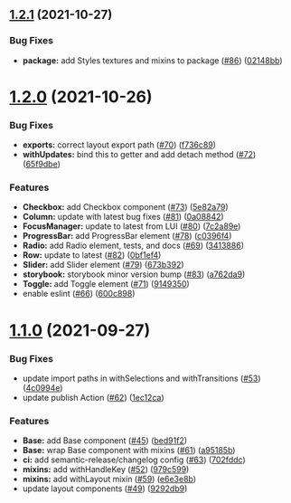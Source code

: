 ## [1.2.1](https://github.com/rdkcentral/Lightning-UI-Components/compare/v1.2.0...v1.2.1) (2021-10-27)


### Bug Fixes

* **package:** add Styles textures and mixins to package ([#86](https://github.com/rdkcentral/Lightning-UI-Components/issues/86)) ([02148bb](https://github.com/rdkcentral/Lightning-UI-Components/commit/02148bb511e6b65868db64c5d9df388cb90f5b3b))

# [1.2.0](https://github.com/rdkcentral/Lightning-UI-Components/compare/v1.1.0...v1.2.0) (2021-10-26)


### Bug Fixes

* **exports:** correct layout export path ([#70](https://github.com/rdkcentral/Lightning-UI-Components/issues/70)) ([f736c89](https://github.com/rdkcentral/Lightning-UI-Components/commit/f736c89f9355db03a71c96817f0863c851efa8ab))
* **withUpdates:** bind this to getter and add detach method ([#72](https://github.com/rdkcentral/Lightning-UI-Components/issues/72)) ([65f9dbe](https://github.com/rdkcentral/Lightning-UI-Components/commit/65f9dbe5929cd98c4d04410a96bd3d65d263e9ab))


### Features

* **Checkbox:** add Checkbox component ([#73](https://github.com/rdkcentral/Lightning-UI-Components/issues/73)) ([5e82a79](https://github.com/rdkcentral/Lightning-UI-Components/commit/5e82a7968254765aac193c3f0d4f465ae883db04))
* **Column:** update with latest bug fixes ([#81](https://github.com/rdkcentral/Lightning-UI-Components/issues/81)) ([0a08842](https://github.com/rdkcentral/Lightning-UI-Components/commit/0a08842d517a71b9dee746f170048b1ed9df2244))
* **FocusManager:** update to latest from LUI ([#80](https://github.com/rdkcentral/Lightning-UI-Components/issues/80)) ([7c2a89e](https://github.com/rdkcentral/Lightning-UI-Components/commit/7c2a89e9a77942c06190a970ca72d7aeaa8f3bd8))
* **ProgressBar:** add ProgressBar element ([#78](https://github.com/rdkcentral/Lightning-UI-Components/issues/78)) ([c0396f4](https://github.com/rdkcentral/Lightning-UI-Components/commit/c0396f45d61c332ba8c1fa02f811eeb02da162c1))
* **Radio:** add Radio element, tests, and docs ([#69](https://github.com/rdkcentral/Lightning-UI-Components/issues/69)) ([3413886](https://github.com/rdkcentral/Lightning-UI-Components/commit/3413886c64acb79ce67cd67ad2c901163e08c507))
* **Row:** update to latest ([#82](https://github.com/rdkcentral/Lightning-UI-Components/issues/82)) ([0bf1ef4](https://github.com/rdkcentral/Lightning-UI-Components/commit/0bf1ef4b6318f4a449d115c891100896332bd878))
* **Slider:** add Slider element ([#79](https://github.com/rdkcentral/Lightning-UI-Components/issues/79)) ([673b392](https://github.com/rdkcentral/Lightning-UI-Components/commit/673b3929a145b77d660c317c1d5ac5d16ea4265c))
* **storybook:** storybook minor version bump ([#83](https://github.com/rdkcentral/Lightning-UI-Components/issues/83)) ([a762da9](https://github.com/rdkcentral/Lightning-UI-Components/commit/a762da9952a827293b77c9d84593162f6554bdf9))
* **Toggle:** add Toggle element ([#71](https://github.com/rdkcentral/Lightning-UI-Components/issues/71)) ([9149350](https://github.com/rdkcentral/Lightning-UI-Components/commit/914935007e6e052ac9a4d86f0b8131f3adf15c4d))
* enable eslint ([#66](https://github.com/rdkcentral/Lightning-UI-Components/issues/66)) ([600c898](https://github.com/rdkcentral/Lightning-UI-Components/commit/600c8986c2a8eb73db07f7d26f7939c8abbf392b))

# [1.1.0](https://github.com/rdkcentral/Lightning-UI-Components/compare/v1.0.0...v1.1.0) (2021-09-27)


### Bug Fixes

* update import paths in withSelections and withTransitions ([#53](https://github.com/rdkcentral/Lightning-UI-Components/issues/53)) ([4c0994e](https://github.com/rdkcentral/Lightning-UI-Components/commit/4c0994e0ad6f764478b0a40af19ccd84dc24dc25))
* update publish Action ([#62](https://github.com/rdkcentral/Lightning-UI-Components/issues/62)) ([1ec12ca](https://github.com/rdkcentral/Lightning-UI-Components/commit/1ec12ca7ef3ddd47c28b1a482661ac2ecfb0e045))


### Features

* **Base:** add Base component ([#45](https://github.com/rdkcentral/Lightning-UI-Components/issues/45)) ([bed91f2](https://github.com/rdkcentral/Lightning-UI-Components/commit/bed91f294cc4686ac5995a4325b84b40f1409b33))
* **Base:** wrap Base component with mixins ([#61](https://github.com/rdkcentral/Lightning-UI-Components/issues/61)) ([a95185b](https://github.com/rdkcentral/Lightning-UI-Components/commit/a95185bdf1d9493784259cb5c641c76bf748a3fa))
* **ci:** add semantic-release/changelog config ([#63](https://github.com/rdkcentral/Lightning-UI-Components/issues/63)) ([702fddc](https://github.com/rdkcentral/Lightning-UI-Components/commit/702fddcde1bff73c0eec52a780420fc54bf94bc1))
* **mixins:** add withHandleKey ([#52](https://github.com/rdkcentral/Lightning-UI-Components/issues/52)) ([979c599](https://github.com/rdkcentral/Lightning-UI-Components/commit/979c599da89a2ce21e3f29701b3f7e26c84647c8))
* **mixins:** add withLayout mixin ([#59](https://github.com/rdkcentral/Lightning-UI-Components/issues/59)) ([e6e3e8b](https://github.com/rdkcentral/Lightning-UI-Components/commit/e6e3e8b260aa726f3de4b0948f15ba7062fa3e7a))
* update layout components ([#49](https://github.com/rdkcentral/Lightning-UI-Components/issues/49)) ([9292db9](https://github.com/rdkcentral/Lightning-UI-Components/commit/9292db9634ade6dbd324e7ba3acd02903dc0102b))
